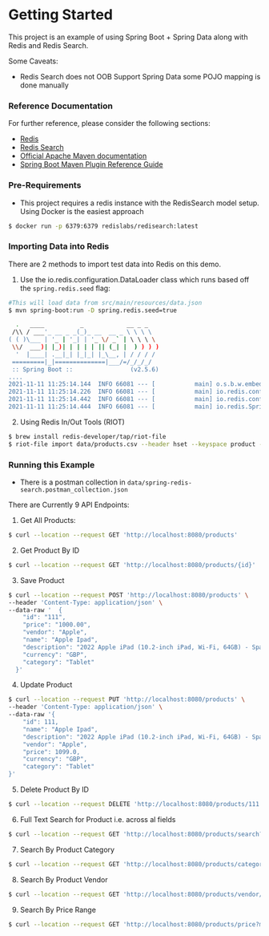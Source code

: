# Getting Started

This project is an example of using Spring Boot + Spring Data along with Redis and Redis Search. 

Some Caveats:
- Redis Search does not OOB Support Spring Data some POJO mapping is done manually

### Reference Documentation
For further reference, please consider the following sections:

* [Redis](https://redis.io/documentation)
* [Redis Search](https://oss.redis.com/redisearch/)
* [Official Apache Maven documentation](https://maven.apache.org/guides/index.html)
* [Spring Boot Maven Plugin Reference Guide](https://docs.spring.io/spring-boot/docs/2.5.6/maven-plugin/reference/html/)


### Pre-Requirements 
- This project requires a redis instance with the RedisSearch model setup. Using Docker is the easiest approach

```bash
$ docker run -p 6379:6379 redislabs/redisearch:latest
```

### Importing Data into Redis

There are 2 methods to import test data into Redis on this demo. 

1. Use the io.redis.configuration.DataLoader class which runs based off the `spring.redis.seed` flag: 

```bash
#This will load data from src/main/resources/data.json
$ mvn spring-boot:run -D spring.redis.seed=true 

  .   ____          _            __ _ _
 /\\ / ___'_ __ _ _(_)_ __  __ _ \ \ \ \
( ( )\___ | '_ | '_| | '_ \/ _` | \ \ \ \
 \\/  ___)| |_)| | | | | || (_| |  ) ) ) )
  '  |____| .__|_| |_|_| |_\__, | / / / /
 =========|_|==============|___/=/_/_/_/
 :: Spring Boot ::                (v2.5.6)
....
2021-11-11 11:25:14.144  INFO 66081 --- [           main] o.s.b.w.embedded.tomcat.TomcatWebServer  : Tomcat started on port(s): 8080 (http) with context path ''
2021-11-11 11:25:14.226  INFO 66081 --- [           main] io.redis.configuration.DataLoader        : Seeding Redis with 5 Products
2021-11-11 11:25:14.442  INFO 66081 --- [           main] io.redis.configuration.DataLoader        : Saved 5 products
2021-11-11 11:25:14.444  INFO 66081 --- [           main] io.redis.SpringRedisSearch               : Started SpringRedisSearch in 2.563 seconds (JVM running for 2.865)

```


2. Using Redis In/Out Tools (RIOT)

```bash
$ brew install redis-developer/tap/riot-file
$ riot-file import data/products.csv --header hset --keyspace product --keys product_id 
```

### Running this Example 

- There is a postman collection in `data/spring-redis-search.postman_collection.json`

There are Currently 9 API Endpoints: 

1. Get All Products:
```bash
$ curl --location --request GET 'http://localhost:8080/products'
```
2. Get Product By ID
```bash
$ curl --location --request GET 'http://localhost:8080/products/{id}'
```
3. Save Product
```bash
$ curl --location --request POST 'http://localhost:8080/products' \
--header 'Content-Type: application/json' \
--data-raw '  {
    "id": "111",
    "price": "1000.00",
    "vendor": "Apple",
    "name": "Apple Ipad",
    "description": "2022 Apple iPad (10.2-inch iPad, Wi-Fi, 64GB) - Space Grey (10th Generation)",
    "currency": "GBP",
    "category": "Tablet"
  }'
```
4. Update Product
```bash
$ curl --location --request PUT 'http://localhost:8080/products' \
--header 'Content-Type: application/json' \
--data-raw '{
    "id": 111,
    "name": "Apple Ipad",
    "description": "2022 Apple iPad (10.2-inch iPad, Wi-Fi, 64GB) - Space Grey (10th Generation)",
    "vendor": "Apple",
    "price": 1099.0,
    "currency": "GBP",
    "category": "Tablet"
}'
```
5. Delete Product By ID
```bash
$ curl --location --request DELETE 'http://localhost:8080/products/111'
```
6. Full Text Search for Product i.e. across al fields
```bash
$ curl --location --request GET 'http://localhost:8080/products/search?k={SEARCH_TERM}'
```
7. Search By Product Category
```bash
$ curl --location --request GET 'http://localhost:8080/products/category/{CATEGORY}'
```
8. Search By Product Vendor
```bash
$ curl --location --request GET 'http://localhost:8080/products/vendor/amazon'
```
9. Search By Price Range 
```bash
$ curl --location --request GET 'http://localhost:8080/products/price?min={MIN_PRICE}&max=MAX_PRICE'
```